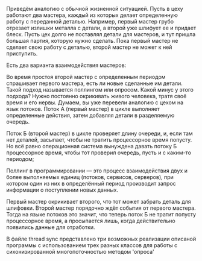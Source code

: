Приведём аналогию с обычной жизненной ситуацией. Пусть в цеху работают два мастера, каждый из которых делает определенную работу с переданной деталью. Например, первый мастер грубо отрезает излишки металла с детали, а второй уже шлифует ее и придает блеск. Пусть цех долго не поставлял детали для мастеров, и тут пришла большая партия, которую нужно сделать. Пока первый мастер не сделает свою работу с деталью, второй мастер не может к ней приступить.

Есть два варианта взаимодействия мастеров:

Во время простоя второй мастер с определенным периодом спрашивает первого мастера, есть ли новые сделанные им детали. Такой подход называется поллингом или опросом.
Какой минус у этого подхода? Нужно постоянно окрикивать живого человека, тратя своё время и его нервы. Думаем, вы уже перевели аналогию с цехом на язык потоков. Поток А (первый мастер) в цикле выполняет определенные действия, затем добавляя детали в разделяемую очередь.

Поток Б (второй мастер) в цикле проверяет длину очереди, и, если там нет деталей, засыпает, чтобы не тратить процессорное время попусту. Но всё равно операционная система вынуждена давать потоку Б процессорное время, чтобы тот проверил очередь, пусть и с каким-то периодом;

Поллинг в программировании — это процесс взаимодействия двух и более выполняемых единиц (потоков, сервисов, серверов), при котором один из них в определённый период производит запрос информации о поступлении новых данных.

Первый мастер окрикивает второго, что тот может забрать деталь для шлифовки. Второй мастер порядочно ждёт события от первого мастера. Тогда на языке потоков это значит, что теперь поток Б не тратит попусту процессорное время, а просыпается лишь, когда действительно появились данные для отработки.

В файле thread sync представлено три возможных реализации описаной программы с использованием трех разных классов для работы с сихонизированной многопоточностью методом 'опроса'

